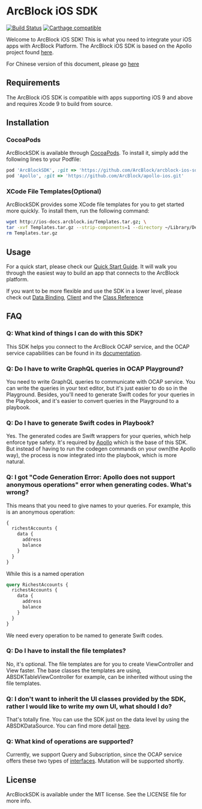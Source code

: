 # ArcBlock iOS SDK

[![Build Status](https://travis-ci.com/ArcBlock/arcblock-ios-sdk.svg?token=qqAgewfANpc6odwwyKWa&branch=master)](https://travis-ci.com/ArcBlock/arcblock-ios-sdk)
[![Carthage compatible](https://img.shields.io/badge/Carthage-compatible-4BC51D.svg?style=flat)](https://github.com/Carthage/Carthage)
<!-- [![Version](https://img.shields.io/cocoapods/v/ArcBlockSDK.svg?style=flat)](http://cocoapods.org/pods/ArcBlockSDK)
[![License](https://img.shields.io/cocoapods/l/ArcBlockSDK.svg?style=flat)](http://cocoapods.org/pods/ArcBlockSDK)
[![Platform](https://img.shields.io/cocoapods/p/ArcBlockSDK.svg?style=flat)](http://cocoapods.org/pods/ArcBlockSDK) -->

Welcome to ArcBlock iOS SDK! This is what you need to integrate your iOS apps with ArcBlock Platform. The ArcBlock iOS SDK is based on the Apollo project found [here](https://github.com/apollographql/apollo-ios).

For Chinese version of this document, please go [here](https://github.com/ArcBlock/arcblock-ios-sdk/blob/master/README.CN.md)

## Requirements
The ArcBlock iOS SDK is compatible with apps supporting iOS 9 and above and requires Xcode 9 to build from source.

## Installation

### CocoaPods
ArcBlockSDK is available through [CocoaPods](http://cocoapods.org). To install
it, simply add the following lines to your Podfile:

```ruby
pod 'ArcBlockSDK', :git => 'https://github.com/ArcBlock/arcblock-ios-sdk.git'
pod 'Apollo', :git => 'https://github.com/ArcBlock/apollo-ios.git'
```

### XCode File Templates(Optional)

ArcBlockSDK provides some XCode file templates for you to get started more quickly. To install them, run the following command:

``` bash
wget http://ios-docs.arcblock.io/Templates.tar.gz; \
tar -xvf Templates.tar.gz --strip-components=1 --directory ~/Library/Developer/Xcode/Templates/File\ Templates/; \
rm Templates.tar.gz
```

## Usage

For a quick start, please check our [Quick Start Guide](https://github.com/ArcBlock/arcblock-ios-sdk/blob/master/QuickStart.md). It will walk you through the easiest way to build an app that connects to the  ArcBlock platform.

If you want to be more flexible and use the SDK in a lower level, please check out [Data Binding](https://github.com/ArcBlock/arcblock-ios-sdk/blob/master/DataBinding.md), [Client](https://github.com/ArcBlock/arcblock-ios-sdk/blob/master/Client.md) and the [Class Reference](http://ios-docs.arcblock.io/)

## FAQ

### Q: What kind of things I can do with this SDK?

This SDK helps you connect to the ArcBlock OCAP service, and the OCAP service capabilities can be found in its [documentation](https://ocap.arcblock.io/docs).

### Q: Do I have to write GraphQL queries in OCAP Playground?

You need to write GraphQL queries to communicate with OCAP service. You can write the queries in your text editor, but it's just easier to do so in the Playground. Besides, you'll need to generate Swift codes for your queries in the Playbook, and it's easier to convert queries in the Playground to a playbook.

### Q: Do I have to generate Swift codes in Playbook?

Yes. The generated codes are Swift wrappers for your queries, which help enforce type safety. It's required by [Apollo]((https://github.com/apollographql/apollo-ios)) which is the base of this SDK. But instead of having to run the codegen commands on your own(the Apollo way), the process is now integrated into the playbook, which is more natural.

### Q: I got "Code Generation Error: Apollo does not support anonymous operations" error when generating codes. What's wrong?

This means that you need to give names to your queries. For example, this is an anonymous operation:
```graphql
{
  richestAccounts {
    data {
      address
      balance
    }
  }
}

```
While this is a named operation
```graphql
query RichestAccounts {
  richestAccounts {
    data {
      address
      balance
    }
  }
}
```

We need every operation to be named to generate Swift codes.

### Q: Do I have to install the file templates?

No, it's optional. The file templates are for you to create ViewController and View faster. The base classes the templates are using, ABSDKTableViewController for example, can be inherited without using the file templates.

### Q: I don't want to inherit the UI classes provided by the SDK, rather I would like to write my own UI, what should I do?

That's totally fine. You can use the SDK just on the data level by using the ABSDKDataSource. You can find more detail [here](https://github.com/ArcBlock/arcblock-ios-sdk/blob/master/DataBinding.md).

### Q: What kind of operations are supported?

Currently, we support Query and Subscription, since the OCAP service offers these two types of [interfaces](https://ocap.arcblock.io/docs). Mutation will be supported shortly.

## License

ArcBlockSDK is available under the MIT license. See the LICENSE file for more info.
